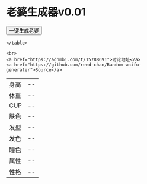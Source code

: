 <!DOCTYPE html>
<html>
<head>
	<meta charset="utf-8">
	<script src="generator.js"></script>
	<script src="data.js"></script>
	<title>老婆生成器Random waifu generator</title>
</head>
<body>
	<h1>老婆生成器v0.01</h1>
	<button type="button" onclick="startGenerator()">一键生成老婆</button>
	<table>
		<tr>
			<td id="heightText">身高</td>
			<td id="height">--</td>
		</tr>
		<tr>
			<td id="weightText">体重</td>
			<td id="weight">--</td>
		</tr>
		<tr>
			<td id="cupsizeText">CUP</td>
			<td id="cupsize">--</td>
		</tr>
		<tr>
			<td id="skinText">肤色</td>
			<td id="skin">--</td>
		</tr>		
		<tr hidden>
			<td id="ageText">年龄</td>
			<td id="age">--</td>
		</tr>		
		<tr>
			<td id="hairstyleText">发型</td>
			<td id="hairstyle">--</td>
		</tr>
		<tr>
			<td id="hairColorText">发色</td>
			<td id="hairColor">--</td>
		</tr>		
		<tr>
			<td id="eyeColorText">瞳色</td>
			<td id="eyeColor">--</td>
		</tr>						
		<tr>
			<td id="attributeText">属性</td>
			<td id="attribute">--</td>
		</tr>		
		<tr>
			<td id="characterText">性格</td>
			<td id="character">--</td>
		</tr>	
						
	</table>

	<br>
	<a href="https://adnmb1.com/t/15788691">讨论地址</a>
	<a href="https://github.com/reed-chan/Random-waifu-generater">Source</a>
</body>
</html>
